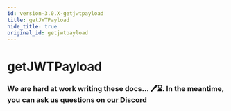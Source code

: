 ```yaml
---
id: version-3.0.X-getjwtpayload
title: getJWTPayload
hide_title: true
original_id: getjwtpayload
---
```


# getJWTPayload

### We are hard at work writing these docs... 🖊️⌛. In the meantime, you can ask us questions on [our Discord](https://supertokens.com/discord)